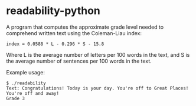 # readability-python
A program that computes the approximate grade level needed to comprehend written text using the Coleman-Liau index:
```
index = 0.0588 * L - 0.296 * S - 15.8
```
Where L is the average number of letters per 100 words in the text, and S is the average number of sentences per 100 words in the text.

Example usage:
```
$ ./readability
Text: Congratulations! Today is your day. You're off to Great Places! You're off and away!
Grade 3
```
